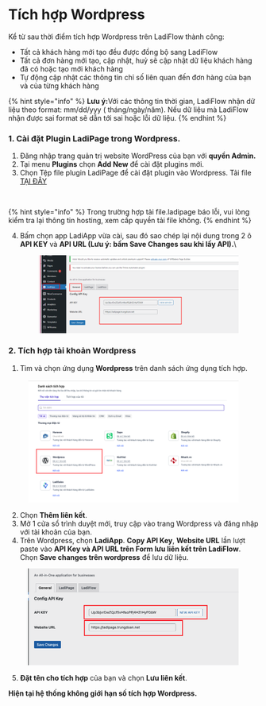 # Tích hợp Wordpress

Kể từ sau thời điểm tích hợp Wordpress trên LadiFlow thành công:

* Tất cả khách hàng mới tạo đều được đồng bộ sang LadiFlow
* Tất cả đơn hàng mới tạo, cập nhật, huỷ sẽ cập nhật dữ liệu khách hàng đã có hoặc tạo mới khách hàng
* Tự động cập nhật các thông tin chỉ số liên quan đến đơn hàng của bạn và của từng khách hàng

{% hint style="info" %}
**Lưu ý:**&#x56;ới các thông tin thời gian, LadiFlow nhận dữ liệu theo format: mm/dd/yyy ( tháng/ngày/năm). Nếu dữ liệu mà LadiFlow nhận được sai format sẽ dẫn tới sai hoặc lỗi dữ liệu.
{% endhint %}

### 1. **Cài đặt Plugin LadiPage trong Wordpress.**

1. Đăng nhập trang quản trị website WordPress của bạn với **quyền Admin.**
2. Tại menu **Plugins** chọn **Add New** để cài đặt plugins mới.
3. Chọn Tệp file plugin LadiPage để cài đặt plugin vào Wordpress. Tải file [TẠI ĐÂY](https://drive.google.com/file/d/1nu-atpCcIfyEFx4T5bAK-nCb9cKwr6dr/view)

<figure><img src="https://img001.prntscr.com/file/img001/ilQUPxjlQ-yXP1DzEVRWBQ.png" alt=""><figcaption></figcaption></figure>

{% hint style="info" %}
Trong trường hợp tải file.ladipage báo lỗi, vui lòng kiểm tra lại thông tin hosting, xem cấp quyền tải file không.
{% endhint %}

4.  Bấm chọn app LadiApp vừa cài, sau đó sao chép lại nội dung trong 2 ô **API KEY** và **API URL (Lưu ý: bấm Save Changes sau khi lấy API).**\


    <figure><img src="../../.gitbook/assets/image (173).png" alt=""><figcaption></figcaption></figure>

### 2. Tích hợp tài khoản Wordpress

1. Tìm và chọn ứng dụng **Wordpress** trên danh sách ứng dụng tích hợp.

<figure><img src="../../.gitbook/assets/image (415).png" alt=""><figcaption></figcaption></figure>

2. Chọn **Thêm liên kết**.
3. Mở 1 cửa sổ trình duyệt mới, truy cập vào trang Wordpress và đăng nhập với tài khoản của bạn.
4. Trên Wordpress, chọn **LadiApp**. **Copy API Key**, **Website URL** lần lượt paste vào **API Key và API URL trên Form lưu liên kết trên LadiFlow**. Chọn **Save changes trên wordpress** để lưu dữ liệu.

<figure><img src="../../.gitbook/assets/image (418).png" alt=""><figcaption></figcaption></figure>

5. **Đặt tên cho tích hợp** của bạn và chọn **Lưu liên kết**.

**Hiện tại hệ thống không giới hạn số tích hợp Wordpress.**
